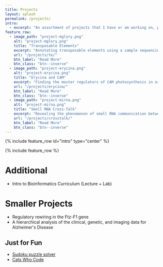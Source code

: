 ```yaml
---
title: Projects
layout: splash
permalink: /projects/
intro:
  - excerpt: "An assortment of projects that I have or am working on, primarily in bioinformatics"
feature_row:
  - image_path: "project-mglory.png"
    alt: "project-mglory.png"
    title: "Transposable Elements"
    excerpt: "Annotating transposable elements using a sample sequencing approach and a custom pipeline to look for patterns in genome size evolution."
    url: "/projects/te/"
    btn_label: "Read More"
    btn_class: "btn--inverse"
  - image_path: "project-erycina.png"
    alt: "project-erycina.png"
    title: "Erycina and CAM"
    excerpt: "Finding the master regulators of CAM photosynthesis in orchids using a transcriptomics and clustering approach."
    url: "/projects/erycina/"
    btn_label: "Read More"
    btn_class: "btn--inverse"
  - image_path: "project-mirna.png"
    alt: "project-mirna.png"
    title: "Small RNA Cross-Talk"
    excerpt: "Revealing the phenomenon of small RNA communication between cross-kingdom species."
    url: "/projects/crosstalk/"
    btn_label: "Read More"
    btn_class: "btn--inverse"
---
```


{% include feature_row id="intro" type="center" %}

{% include feature_row %}

# Additional

* Intro to Bioinformatics Curriculum (Lecture + Lab)

# Smaller Projects

* Regulatory rewiring in the Ftz-F1 gene
* A hierarchical analysis of the clinical, genetic, and imaging data for Alzheimer's Disease

## Just for Fun
* [Sudoku puzzle solver](https://github.com/michelle-hwang/sudoku)
* [Cats Who Code](https://github.com/michelle-hwang/cats-who-code)
